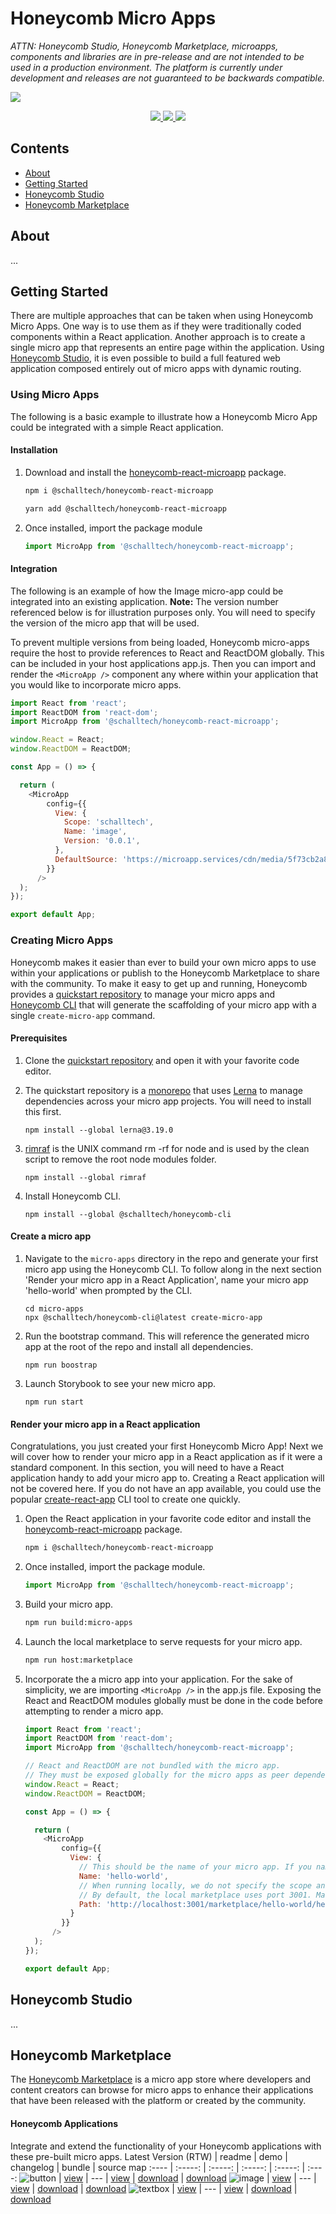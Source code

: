 

# Honeycomb Micro Apps
*ATTN: Honeycomb Studio, Honeycomb Marketplace, microapps, components and libraries are in pre-release and are not intended to be used in a production environment. The platform is currently under development and releases are not guaranteed to be backwards compatible.*

<img src="https://microapp.services/cdn/media/5f53f90acf690435dcae31d8"/>

<p align="center">  
   <a href="http://commitizen.github.io/cz-cli/" target="_blank">
      <img src="https://img.shields.io/badge/commitizen-friendly-brightgreen.svg">
   </a>
   <a href="https://lerna.js.org/" target="_blank">
      <img src="https://img.shields.io/badge/maintained%20with-lerna-cc00ff.svg">
   </a>
   <a href="https://schalltech.github.io/honeycomb-marketplace" target="_blank">
     <img src="https://github.com/storybookjs/brand/blob/master/badge/badge-storybook.svg">
   </a>
</p>

## Contents

* [About](https://github.com/Schalltech/honeycomb-marketplace#about)
* [Getting Started](https://github.com/Schalltech/honeycomb-marketplace#getting-started)
* [Honeycomb Studio](https://github.com/Schalltech/honeycomb-marketplace#honeycomb-studio)
* [Honeycomb Marketplace](https://github.com/Schalltech/honeycomb-marketplace#honeycomb-marketplace)

## About

...

## Getting Started

There are multiple approaches that can be taken when using Honeycomb Micro Apps. One way is to use them as if they were traditionally coded components within a React application. Another approach is to create a single micro app that represents an entire page within the application. Using [Honeycomb Studio](https://microapp.studio), it is even possible to build a full featured web application composed entirely out of micro apps with dynamic routing.

### Using Micro Apps
The following is a basic example to illustrate how a Honeycomb Micro App could be integrated with a simple React application.

#### Installation

1. Download and install the [honeycomb-react-microapp](https://www.npmjs.com/package/@schalltech/honeycomb-react-microapp) package.

   ```bash
   npm i @schalltech/honeycomb-react-microapp
   ```
   ```bash
   yarn add @schalltech/honeycomb-react-microapp
   ```

2. Once installed, import the package module

   ```jsx
   import MicroApp from '@schalltech/honeycomb-react-microapp';
   ```

#### Integration
The following is an example of how the Image micro-app could be integrated into an existing application. **Note:** The version number referenced below is for illustration purposes only. You will need to specify the version of the micro app that will be used.

To prevent multiple versions from being loaded, Honeycomb micro-apps require the host to provide references to React and ReactDOM globally. This can be included in your host applications app.js. Then you can import and render the `<MicroApp />` component any where within your application that you would like to incorporate micro apps.

```js
import React from 'react';
import ReactDOM from 'react-dom';
import MicroApp from '@schalltech/honeycomb-react-microapp';

window.React = React;
window.ReactDOM = ReactDOM;

const App = () => {

  return (
    <MicroApp
        config={{
          View: {
            Scope: 'schalltech',
            Name: 'image',
            Version: '0.0.1',
          },
          DefaultSource: 'https://microapp.services/cdn/media/5f73cb2a8a49a4204cd980b0'
        }}
      />
  );
});

export default App;
```

### Creating Micro Apps

Honeycomb makes it easier than ever to build your own micro apps to use within your applications or publish to the Honeycomb Marketplace to share with the community. To make it easy to get up and running, Honeycomb provides a [quickstart repository](https://github.com/Schalltech/honeycomb-microapp-repo) to manage your micro apps and [Honeycomb CLI](https://www.npmjs.com/package/@schalltech/honeycomb-cli) that will generate the scaffolding of your micro app with a single `create-micro-app` command.

#### Prerequisites

   1. Clone the [quickstart repository](https://github.com/Schalltech/honeycomb-microapp-repo) and open it with your favorite code editor.
   
   2. The quickstart repository is a [monorepo](https://en.wikipedia.org/wiki/Monorepo) that uses [Lerna](https://github.com/lerna/lerna) to manage dependencies across your micro app projects. You will need to install this first.
      ``` 
      npm install --global lerna@3.19.0
      ```
   
   3. [rimraf](https://github.com/isaacs/rimraf) is the UNIX command rm -rf for node and is used by the clean script to remove the root node modules folder.
      ```
      npm install --global rimraf
      ```
      
   4. Install Honeycomb CLI.
      ```
      npm install --global @schalltech/honeycomb-cli
      ```
      
#### Create a micro app

   1. Navigate to the `micro-apps` directory in the repo and generate your first micro app using the Honeycomb CLI. To follow along in the next section 'Render your micro app in a React Application', name your micro app 'hello-world' when prompted by the CLI.
      ```
      cd micro-apps
      npx @schalltech/honeycomb-cli@latest create-micro-app
      ```
      
   2. Run the bootstrap command. This will reference the generated micro app at the root of the repo and install all dependencies.
      ```
      npm run boostrap
      ```
      
   3. Launch Storybook to see your new micro app.
      ```
      npm run start
      ```

#### Render your micro app in a React application
Congratulations, you just created your first Honeycomb Micro App! Next we will cover how to render your micro app in a React application as if it were a standard component. In this section, you will need to have a React application handy to add your micro app to. Creating a React application will not be covered here. If you do not have an app available, you could use the popular [create-react-app](https://reactjs.org/docs/create-a-new-react-app.html) CLI tool to create one quickly.

   1. Open the React application in your favorite code editor and install the [honeycomb-react-microapp](https://www.npmjs.com/package/@schalltech/honeycomb-react-microapp) package.
   
      ```bash
      npm i @schalltech/honeycomb-react-microapp
      ```

   2. Once installed, import the package module.
   
      ```jsx
      import MicroApp from '@schalltech/honeycomb-react-microapp';
      ```
   
   3. Build your micro app.   

      ```bash
      npm run build:micro-apps
      ```
      
   4. Launch the local marketplace to serve requests for your micro app.
   
      ```bash
      npm run host:marketplace
      ```
      
   5. Incorporate the a micro app into your application. For the sake of simplicity, we are importing `<MicroApp />` in the app.js file. Exposing the React and ReactDOM modules globally must be done in the code before attempting to render a micro app.
   
      ```js
      import React from 'react';
      import ReactDOM from 'react-dom';
      import MicroApp from '@schalltech/honeycomb-react-microapp';

      // React and ReactDOM are not bundled with the micro app.
      // They must be exposed globally for the micro apps as peer dependencies.
      window.React = React;
      window.ReactDOM = ReactDOM;

      const App = () => {

        return (
          <MicroApp
              config={{
                View: {
                  // This should be the name of your micro app. If you named it something different, make sure this matches.
                  Name: 'hello-world',
                  // When running locally, we do not specify the scope and version of the micro app. The path to the micro app is provided instead.
                  // By default, the local marketplace uses port 3001. Make sure the port and micro app name is correctly referenced in the url.
                  Path: 'http://localhost:3001/marketplace/hello-world/hello-world.js',
                }
              }}
            />
        );
      });

      export default App;
      ```
## Honeycomb Studio

...

## Honeycomb Marketplace

The [Honeycomb Marketplace](https://microapp.market/search) is a micro app store where developers and content creators can browse for micro apps to enhance their applications that have been released with the platform or created by the community. 

<!-- latest rtw -->
#### Honeycomb Applications
Integrate and extend the functionality of your Honeycomb applications with these pre-built micro apps.
Latest Version (RTW) | readme | demo  | changelog  | bundle | source map 
:---- | :-----: | :-----: | :-----: | :-----: | :----:
![button](https://img.shields.io/badge/dynamic/json?color=green&logo=react&style=flat-square&label=button&prefix=Version%20&query=%24.version&url=https://raw.githubusercontent.com/Schalltech/honeycomb-marketplace/master/micro-apps/button/package.json) | [view](https://github.com/Schalltech/honeycomb-marketplace/blob/master/micro-apps/button/README.md) | --- | [view](https://github.com/Schalltech/honeycomb-marketplace/blob/master/micro-apps/button/CHANGELOG.md) | [download](https://microapp.services/cdn/bundle/schalltech/button@0.0.0-beta.8) | [download](---)
![image](https://img.shields.io/badge/dynamic/json?color=green&logo=react&style=flat-square&label=image&prefix=Version%20&query=%24.version&url=https://raw.githubusercontent.com/Schalltech/honeycomb-marketplace/master/micro-apps/image/package.json) | [view](https://github.com/Schalltech/honeycomb-marketplace/blob/master/micro-apps/image/README.md) | --- | [view](https://github.com/Schalltech/honeycomb-marketplace/blob/master/micro-apps/image/CHANGELOG.md) | [download](https://microapp.services/cdn/bundle/schalltech/image@0.0.0-beta.4) | [download](---)
![textbox](https://img.shields.io/badge/dynamic/json?color=green&logo=react&style=flat-square&label=textbox&prefix=Version%20&query=%24.version&url=https://raw.githubusercontent.com/Schalltech/honeycomb-marketplace/master/micro-apps/textbox/package.json) | [view](https://github.com/Schalltech/honeycomb-marketplace/blob/master/micro-apps/textbox/README.md) | --- | [view](https://github.com/Schalltech/honeycomb-marketplace/blob/master/micro-apps/textbox/CHANGELOG.md) | [download](https://microapp.services/cdn/bundle/schalltech/textbox@0.0.0-beta.2) | [download](---)
<!-- latest rtw stop -->
